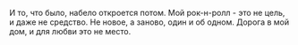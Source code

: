 И то, что было, набело откроется потом.
Мой рок-н-ролл - это не цель, и даже не средство.
Не новое, а заново, один и об одном.
Дорога в мой дом, и для любви это не место.